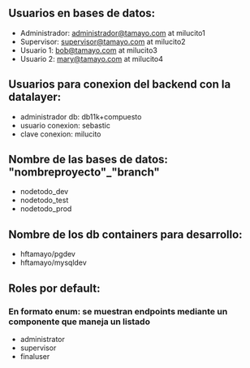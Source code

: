 
## Usuarios en bases de datos:

- Administrador:  administrador@tamayo.com at milucito1
- Supervisor: supervisor@tamayo.com at milucito2
- Usuario 1: bob@tamayo.com at milucito3
- Usuario 2: mary@tamayo.com at milucito4
## Usuarios para conexion del backend con la datalayer:

- administrador db: db11k+compuesto
- usuario conexion: sebastic
- clave conexion: milucito

## Nombre de las bases de datos: "nombreproyecto"_"branch"

- nodetodo_dev
- nodetodo_test
- nodetodo_prod

## Nombre de los db containers para desarrollo:
- hftamayo/pgdev
- hftamayo/mysqldev

## Roles por default:

### En formato enum: se muestran endpoints mediante un componente que maneja un listado
- administrator
- supervisor
- finaluser